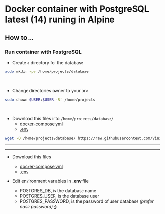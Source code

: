 # Docker container with PostgreSQL latest (14) runing in Alpine

## How to...

### Run container with PostgreSQL

- Create a directory for the database

```bash
sudo mkdir -pv /home/projects/database
```
<br>

- Change directories owner to your br>

```bash
sudo chown $USER:$USER -Rf /home/projects
```

<br>

- Download this files into ```/home/projects/database/```
  - [docker-compose.yml](https://raw.githubusercontent.com/Viniciusalopes/docker-images/bc91c1a8dc6c982cea2e3d6119c3bae22fedd5fa/postgres-latest-alpine/docker-compose.yml)
  - [.env](https://raw.githubusercontent.com/Viniciusalopes/docker-images/bc91c1a8dc6c982cea2e3d6119c3bae22fedd5fa/postgres-latest-alpine/.env)

```bash
wget -O /home/projects/database/ https://raw.githubusercontent.com/Viniciusalopes/docker-images/bc91c1a8dc6c982cea2e3d6119c3bae22fedd5fa/postgres-latest-alpine/docker-compose.yml 
```

---



---

- Download this files
  - [docker-compose.yml](https://raw.githubusercontent.com/Viniciusalopes/docker-images/bc91c1a8dc6c982cea2e3d6119c3bae22fedd5fa/postgres-latest-alpine/docker-compose.yml)
  - [.env](https://raw.githubusercontent.com/Viniciusalopes/docker-images/bc91c1a8dc6c982cea2e3d6119c3bae22fedd5fa/postgres-latest-alpine/.env)

- Edit environment variables in __.env__ file
  - POSTGRES_DB, is the database name
  - POSTGRES_USER, is the database user
  - POSTGRES_PASSWORD, is the password of user database <i>(prefer nasa password)</i> __;)__
